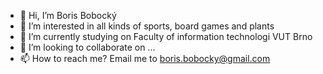 - 👋 Hi, I’m Boris Bobocký
- 👀 I’m interested in all kinds of sports, board games and plants
- 🌱 I’m currently studying on Faculty of information technologi VUT Brno
- 💞️ I’m looking to collaborate on ...
- 📫 How to reach me? Email me to boris.bobocky@gmail.com 

<!---
boris42000/boris42000 is a ✨ special ✨ repository because its `README.md` (this file) appears on your GitHub profile.
You can click the Preview link to take a look at your changes.
--->
